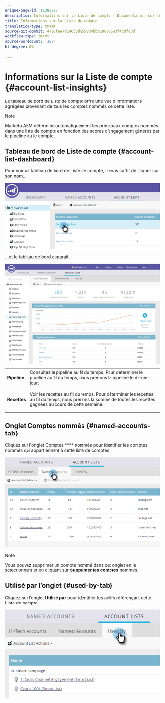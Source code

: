 ```yaml
---
unique-page-id: 11380787
description: Informations sur la Liste de compte - Documentation sur le marketing - Documentation sur le produit
title: Informations sur la Liste de compte
translation-type: tm+mt
source-git-commit: 47b2fee7d146c3dc558d4bbb10070683f4cdfd3d
workflow-type: tm+mt
source-wordcount: '167'
ht-degree: 0%

---
```



# Informations sur la Liste de compte {#account-list-insights}

Le tableau de bord de Liste de compte offre une vue d&#39;informations agrégées provenant de tous les comptes nommés de cette liste.

>[!NOTE]
>
>Marketo ABM détermine automatiquement les principaux comptes nommés dans une liste de compte en fonction des scores d’engagement générés par le pipeline ou le compte.

## Tableau de bord de Liste de compte {#account-list-dashboard}

Pour voir un tableau de bord de Liste de compte, il vous suffit de cliquer sur son nom...

![](assets/one-new.png)

...et le tableau de bord apparaît.

![](assets/two-new-1.png)

<table> 
 <tbody> 
  <tr> 
   <td colspan="1"><strong>Pipeline</strong></td> 
   <td colspan="1">Consultez le pipeline au fil du temps. Pour déterminer le pipeline au fil du temps, nous prenons le pipeline le dernier jour.</td> 
  </tr> 
  <tr> 
   <td><strong>Recettes</strong></td> 
   <td><p>Voir les recettes au fil du temps. Pour déterminer les recettes au fil du temps, nous prenons la somme de toutes les recettes gagnées au cours de cette semaine.</p></td> 
  </tr> 
 </tbody> 
</table>

## Onglet Comptes nommés {#named-accounts-tab}

Cliquez sur l&#39;onglet Comptes **** nommés pour identifier les comptes nommés qui appartiennent à cette liste de comptes.

![](assets/three-1.png)

>[!NOTE]
>
>Vous pouvez supprimer un compte nommé dans cet onglet en le sélectionnant et en cliquant sur **Supprimer les comptes** nommés.

## Utilisé par l’onglet {#used-by-tab}

Cliquez sur l’onglet **Utilisé par** pour identifier les actifs référençant cette Liste de compte.

![](assets/four-2.png)

